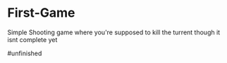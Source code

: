 # First-Game
Simple Shooting game where you're supposed to kill the turrent
though it isnt complete yet

#unfinished
